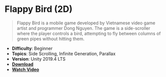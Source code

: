# Flappy Bird (2D)

> Flappy Bird is a mobile game developed by Vietnamese video game artist and programmer Dong Nguyen. The game is a side-scroller where the player controls a bird, attempting to fly between columns of green pipes without hitting them.

- **Difficulty**: Beginner
- **Topics**: Side Scrolling, Infinite Generation, Parallax
- **Version**: Unity 2019.4 LTS
- [**Download**](https://github.com/zigurous/unity-flappy-bird-tutorial/archive/refs/heads/main.zip)
- [**Watch Video**](https://youtu.be/ihvBiJ1oC9U)
